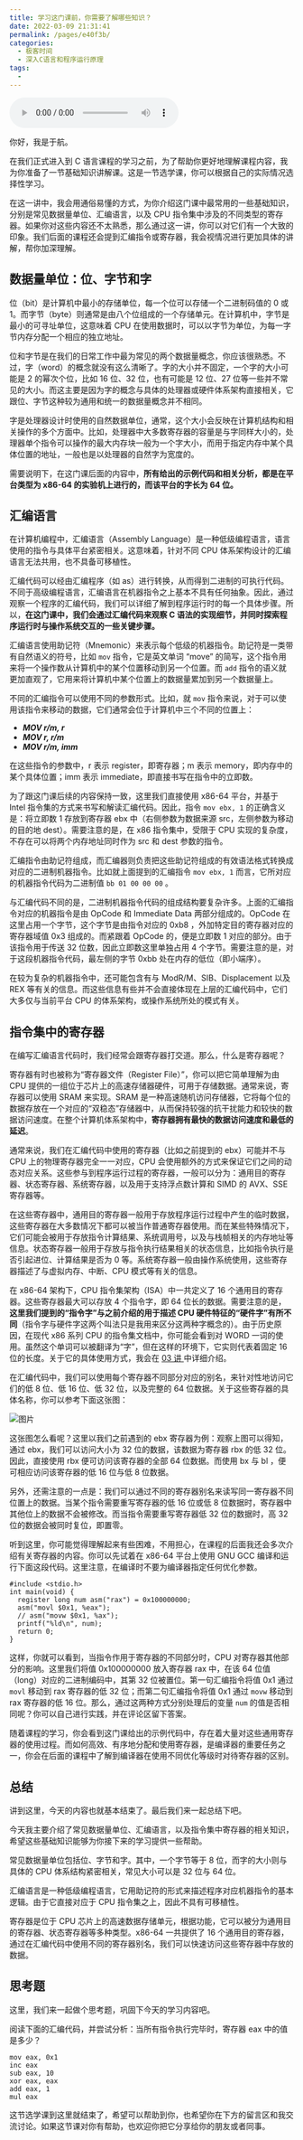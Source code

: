 ```yaml
---
title: 学习这门课前，你需要了解哪些知识？
date: 2022-03-09 21:31:41
permalink: /pages/e40f3b/
categories:
  - 极客时间
  - 深入C语言和程序运行原理
tags:
  - 
---
```

<audio title="课前热身.学习这门课前，你需要了解哪些知识？" src="https://static001.geekbang.org/resource/audio/8b/e0/8b5a6c020a07319bf201281138ffeee0.mp3" controls="controls"></audio> 
<p>你好，我是于航。</p><p>在我们正式进入到 C 语言课程的学习之前，为了帮助你更好地理解课程内容，我为你准备了一节基础知识讲解课。这是一节选学课，你可以根据自己的实际情况选择性学习。</p><p>在这一讲中，我会用通俗易懂的方式，为你介绍这门课中最常用的一些基础知识，分别是常见数据量单位、汇编语言，以及 CPU 指令集中涉及的不同类型的寄存器。如果你对这些内容还不太熟悉，那么通过这一讲，你可以对它们有一个大致的印象。我们后面的课程还会提到汇编指令或寄存器，我会视情况进行更加具体的讲解，帮你加深理解。</p><h2>数据量单位：位、字节和字</h2><p>位（bit）是计算机中最小的存储单位，每一个位可以存储一个二进制码值的 0 或 1。而字节（byte）则通常是由八个位组成的一个存储单元。在计算机中，字节是最小的可寻址单位，这意味着 CPU 在使用数据时，可以以字节为单位，为每一字节内存分配一个相应的独立地址。</p><p>位和字节是在我们的日常工作中最为常见的两个数据量概念，你应该很熟悉。不过，字（word）的概念就没有这么清晰了。字的大小并不固定，一个字的大小可能是 2 的幂次个位，比如 16 位、32 位，也有可能是 12 位、27 位等一些并不常见的大小。而这主要是因为字的概念与具体的处理器或硬件体系架构直接相关，它跟位、字节这种较为通用和统一的数据量概念并不相同。</p><!-- [[[read_end]]] --><p>字是处理器设计时使用的自然数据单位，通常，这个大小会反映在计算机结构和相关操作的多个方面中。比如，处理器中大多数寄存器的容量是与字同样大小的，处理器单个指令可以操作的最大内存块一般为一个字大小，而用于指定内存中某个具体位置的地址，一般也是以处理器的自然字为宽度的。</p><p>需要说明下，在这门课后面的内容中，<strong>所有给出的示例代码和相关分析，都是在平台类型为 x86-64 的实验机上进行的，而该平台的字长为 64 位。</strong></p><h2>汇编语言</h2><p>在计算机编程中，汇编语言（Assembly Language）是一种低级编程语言，语言使用的指令与具体平台紧密相关。这意味着，针对不同 CPU 体系架构设计的汇编语言无法共用，也不具备可移植性。</p><p>汇编代码可以经由汇编程序（如 as）进行转换，从而得到二进制的可执行代码。不同于高级编程语言，汇编语言在机器指令之上基本不具有任何抽象。因此，通过观察一个程序的汇编代码，我们可以详细了解到程序运行时的每一个具体步骤。所以，<strong>在这门课中，我们会通过汇编代码来观察 C 语法的实现细节，并同时探索程序运行时与操作系统交互的一些关键步骤。</strong></p><p>汇编语言使用助记符（Mnemonic）来表示每个低级的机器指令。助记符是一类带有自然语义的符号，比如 <code>mov</code> 指令，它是英文单词 “move” 的简写，这个指令用来将一个操作数从计算机中的某个位置移动到另一个位置。而 <code>add</code> 指令的语义就更加直观了，它用来将计算机中某个位置上的数据量累加到另一个数据量上。</p><p>不同的汇编指令可以使用不同的参数形式。比如，就 <code>mov</code> 指令来说，对于可以使用该指令来移动的数据，它们通常会位于计算机中三个不同的位置上：</p><ul>
<li><em><strong>MOV r/m, r</strong></em></li>
<li><em><strong>MOV r, r/m</strong></em></li>
<li><em><strong>MOV r/m, imm</strong></em></li>
</ul><p>在这些指令的参数中，r 表示 register，即寄存器；m 表示 memory，即内存中的某个具体位置；imm 表示 immediate，即直接书写在指令中的立即数。</p><p>为了跟这门课后续的内容保持一致，这里我们直接使用 x86-64 平台，并基于 Intel 指令集的方式来书写和解读汇编代码。因此，指令 <code>mov ebx, 1</code> 的正确含义是：将立即数 1 存放到寄存器 ebx 中（右侧参数为数据来源 src，左侧参数为移动的目的地 dest）。需要注意的是，在 x86 指令集中，受限于 CPU 实现的复杂度，不存在可以将两个内存地址同时作为 src 和 dest 参数的指令。</p><p>汇编指令由助记符组成，而汇编器则负责把这些助记符组成的有效语法格式转换成对应的二进制机器指令。比如就上面提到的汇编指令 <code>mov ebx, 1</code> 而言，它所对应的机器指令代码为二进制值 <code>bb 01 00 00 00</code> 。</p><p>与汇编代码不同的是，二进制机器指令代码的组成结构要复杂许多。上面的汇编指令对应的机器指令是由 OpCode 和 Immediate Data 两部分组成的。OpCode 在这里占用一个字节，这个字节是由指令对应的 0xb8 ，外加特定目的寄存器对应的寄存器域值 0x3 组成的。而紧跟着 OpCode 的，便是立即数 1 对应的部分。由于该指令用于传送 32 位数，因此立即数这里单独占用 4 个字节。需要注意的是，对于这段机器指令代码，最左侧的字节 0xbb 处在内存的低位（即小端序）。</p><p>在较为复杂的机器指令中，还可能包含有与 ModR/M、SIB、Displacement 以及 REX 等有关的信息。而这些信息有些并不会直接体现在上层的汇编代码中，它们大多仅与当前平台 CPU 的体系架构，或操作系统所处的模式有关。</p><h2>指令集中的寄存器</h2><p>在编写汇编语言代码时，我们经常会跟寄存器打交道。那么，什么是寄存器呢？</p><p>寄存器有时也被称为“寄存器文件（Register File）”，你可以把它简单理解为由 CPU 提供的一组位于芯片上的高速存储器硬件，可用于存储数据。通常来说，寄存器可以使用 SRAM 来实现。SRAM 是一种高速随机访问存储器，它将每个位的数据存放在一个对应的“双稳态”存储器中，从而保持较强的抗干扰能力和较快的数据访问速度。在整个计算机体系架构中，<strong>寄存器拥有最快的数据访问速度和最低的延迟</strong>。</p><p>通常来说，我们在汇编代码中使用的寄存器（比如之前提到的 ebx）可能并不与 CPU 上的物理寄存器完全一一对应，CPU 会使用额外的方式来保证它们之间的动态对应关系。这些参与到程序运行过程的寄存器，一般可以分为：通用目的寄存器、状态寄存器、系统寄存器，以及用于支持浮点数计算和 SIMD 的 AVX、SSE 寄存器等。</p><p>在这些寄存器中，通用目的寄存器一般用于存放程序运行过程中产生的临时数据，这些寄存器在大多数情况下都可以被当作普通寄存器使用。而在某些特殊情况下，它们可能会被用于存放指令计算结果、系统调用号，以及与栈帧相关的内存地址等信息。状态寄存器一般用于存放与指令执行结果相关的状态信息，比如指令执行是否引起进位、计算结果是否为 0 等。系统寄存器一般由操作系统使用，这些寄存器描述了与虚拟内存、中断、CPU 模式等有关的信息。</p><p>在 x86-64 架构下，CPU 指令集架构（ISA）中一共定义了 16 个通用目的寄存器。这些寄存器最大可以存放 4 个指令字，即 64 位长的数据。需要注意的是，<strong>这里我们提到的“指令字”与之前介绍的用于描述 CPU 硬件特征的“硬件字”有所不同</strong>（指令字与硬件字这两个叫法只是我用来区分这两种字概念的）。由于历史原因，在现代 x86 系列 CPU 的指令集文档中，你可能会看到对 WORD 一词的使用。虽然这个单词可以被翻译为“字”，但在这样的环境下，它实则代表着固定 16 位的长度。关于它的具体使用方式，我会在 <a href="https://time.geekbang.org/column/article/466203">03 讲 </a>中详细介绍。</p><p>在汇编代码中，我们可以使用每个寄存器不同部分对应的别名，来针对性地访问它们的低 8 位、低 16 位、低 32 位，以及完整的 64 位数据。关于这些寄存器的具体名称，你可以参考下面这张图：</p><p><img src="https://static001.geekbang.org/resource/image/ed/0b/ed27329a1fb82df016d60a196yybb00b.jpg?wh=1920x2474" alt="图片"></p><p>这张图怎么看呢？这里以我们之前遇到的 ebx 寄存器为例：观察上图可以得知，通过 ebx，我们可以访问大小为 32 位的数据，该数据为寄存器 rbx 的低 32 位。因此，直接使用 rbx 便可访问该寄存器的全部 64 位数据。而使用 bx 与 bl ，便可相应访问该寄存器的低 16 位与低 8 位数据。</p><p>另外，还需注意的一点是：我们可以通过不同的寄存器别名来读写同一寄存器不同位置上的数据。当某个指令需要重写寄存器的低 16 位或低 8 位数据时，寄存器中其他位上的数据不会被修改。而当指令需要重写寄存器低 32 位的数据时，高 32 位的数据会被同时复位，即置零。</p><p>听到这里，你可能觉得理解起来有些困难，不用担心，在课程的后面我还会多次介绍有关寄存器的内容。你可以先试着在 x86-64 平台上使用 GNU GCC 编译和运行下面这段代码。这里注意，在编译时不要为编译器指定任何优化参数。</p><pre><code class="language-c++">#include &lt;stdio.h&gt;
int main(void) {
  register long num asm("rax") = 0x100000000;
  asm("movl $0x1, %eax");
  // asm("movw $0x1, %ax");
  printf("%ld\n", num);
  return 0;
}
</code></pre><p>这样，你就可以看到，当指令作用于寄存器的不同部分时，CPU 对寄存器其他部分的影响。这里我们将值 0x100000000 放入寄存器 rax 中，在该 64 位值（long）对应的二进制编码中，其第 32 位被置位。第一句汇编指令将值 0x1 通过 <code>movl</code> 移动到 rax 寄存器的低 32 位；而第二句汇编指令将值 0x1 通过 <code>movw</code> 移动到 rax 寄存器的低 16 位。那么，通过这两种方式分别处理后的变量 <code>num</code> 的值是否相同呢？你可以自己进行实践，并在评论区留下答案。</p><p>随着课程的学习，你会看到这门课给出的示例代码中，存在着大量对这些通用寄存器的使用过程。而如何高效、有序地分配和使用寄存器，是编译器的重要任务之一，你会在后面的课程中了解到编译器在使用不同优化等级时对待寄存器的区别。</p><h2>总结</h2><p>讲到这里，今天的内容也就基本结束了。最后我们来一起总结下吧。</p><p>今天我主要介绍了常见数据量单位、汇编语言，以及指令集中寄存器的相关知识，希望这些基础知识能够为你接下来的学习提供一些帮助。</p><p>常见数据量单位包括位、字节和字。其中，一个字节等于 8 位，而字的大小则与具体的 CPU 体系结构紧密相关，常见大小可以是 32 位与 64 位。</p><p>汇编语言是一种低级编程语言，它用助记符的形式来描述程序对应机器指令的基本逻辑。由于它直接对应于 CPU 指令集之上，因此不具有可移植性。</p><p>寄存器是位于 CPU 芯片上的高速数据存储单元，根据功能，它可以被分为通用目的寄存器、状态寄存器等多种类型。x86-64 一共提供了 16 个通用目的寄存器，通过在汇编代码中使用不同的寄存器别名，我们可以快速访问这些寄存器中存放的数据。</p><h2>思考题</h2><p>这里，我们来一起做个思考题，巩固下今天的学习内容吧。</p><p>阅读下面的汇编代码，并尝试分析：当所有指令执行完毕时，寄存器 eax 中的值是多少？</p><pre><code class="language-c++">mov eax, 0x1
inc eax
sub eax, 10
xor eax, eax
add eax, 1
mul eax
</code></pre><p>这节选学课到这里就结束了，希望可以帮助到你，也希望你在下方的留言区和我交流讨论。如果这节课对你有帮助，也欢迎你把它分享给你的朋友或者同事。</p>